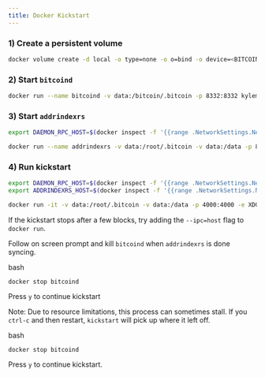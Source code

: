 ```yaml
---
title: Docker Kickstart
---
```


### 1) Create a persistent volume 

```bash
docker volume create -d local -o type=none -o o=bind -o device=<BITCOIN_DATA_DIR>/ data
```

### 2) Start `bitcoind`

```bash
docker run --name bitcoind -v data:/bitcoin/.bitcoin -p 8332:8332 kylemanna/bitcoind:latest -chain=main -rpcallowip=0.0.0.0/0 -rpcbind=0.0.0.0 -rpcuser=rpc -rpcpassword=rpc -listen=1 -server=1 -printtoconsole=1 -addresstype=legacy -txindex=1 -prune=0 -dbcache=4000 -mempoolfullrbf=1
```

### 3) Start `addrindexrs`

```bash
export DAEMON_RPC_HOST=$(docker inspect -f '{{range .NetworkSettings.Networks}}{{.IPAddress}}{{end}}' bitcoind)

docker run --name addrindexrs -v data:/root/.bitcoin -v data:/data -p 8432:8432 -e ADDRINDEXRS_JSONRPC_IMPORT=${ADDRINDEXRS_JSONRPC_IMPORT:-false} counterparty/addrindexrs:v0.4.6 --network=main --indexer-rpc-host=0.0.0.0 --daemon-rpc-host=$DAEMON_RPC_HOST --daemon-rpc-port=8332 --cookie=rpc:rpc -vvv --db-dir=/data/
```

### 4) Run kickstart


```bash
export DAEMON_RPC_HOST=$(docker inspect -f '{{range .NetworkSettings.Networks}}{{.IPAddress}}{{end}}' bitcoind)
export ADDRINDEXRS_HOST=$(docker inspect -f '{{range .NetworkSettings.Networks}}{{.IPAddress}}{{end}}' addrindexrs)

docker run -it -v data:/root/.bitcoin -v data:/data -p 4000:4000 -e XDG_DATA_HOME=/data/ -e XDG_LOG_HOME=/data/ counterparty/counterparty:latest kickstart --mainnet --backend-connect=$DAEMON_RPC_HOST --indexd-connect=$ADDRINDEXRS_HOST --rpc-host=0.0.0.0 -v
```

If the kickstart stops after a few blocks, try adding the `--ipc=host` flag to `docker run`.

Follow on screen prompt and kill `bitcoind` when `addrindexrs` is done syncing.

bash
```
docker stop bitcoind
```

Press `y` to continue kickstart 

Note: Due to resource limitations, this process can sometimes stall.  If you `ctrl-c` and then restart, `kickstart` will pick up where it left off.

bash
```
docker stop bitcoind
```

Press `y` to continue kickstart.
